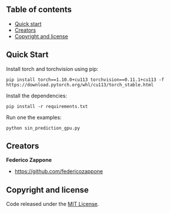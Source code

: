 ## Table of contents

- [Quick start](#quick-start)
- [Creators](#creators)
- [Copyright and license](#copyright-and-license)

## Quick Start

Install torch and torchvision using pip:

```pip install torch==1.10.0+cu113 torchvision==0.11.1+cu113 -f https://download.pytorch.org/whl/cu113/torch_stable.html```

Install the dependencies:

```pip install -r requirements.txt```

Run one the examples:

```
python sin_prediction_gpu.py
```


## Creators

**Federico Zappone**

- <https://github.com/federicozappone>

## Copyright and license

Code released under the [MIT License](https://github.com/federicozappone/rover/LICENSE.md).
